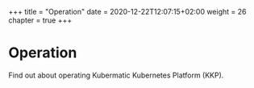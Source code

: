 +++
title = "Operation"
date = 2020-12-22T12:07:15+02:00
weight = 26
chapter = true
+++

# Operation

Find out about operating Kubermatic Kubernetes Platform (KKP).
